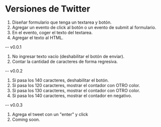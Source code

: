 # Versiones de Twitter
1. Diseñar formulario que tenga un textarea y botón.
2. Agregar un evento de click al botón o un evento de submit al formulario.
3. En el evento, coger el texto del textarea.
4. Agregar el texto al HTML.

-- v0.0.1
1. No ingresar texto vacío (deshabilitar el botón de enviar).
2. Contar la cantidad de caracteres de forma regresiva.

-- v0.0.2

1. Si pasa los 140 caracteres, deshabilitar el botón.
2. Si pasa los 120 caracteres, mostrar el contador con OTRO color.
3. Si pasa los 130 caracteres, mostrar el contador con OTRO color.
4. Si pasa los 140 caracteres, mostrar el contador en negativo.

-- v0.0.3

1. Agrega el tweet con un "enter" y click
2. Coming soon.